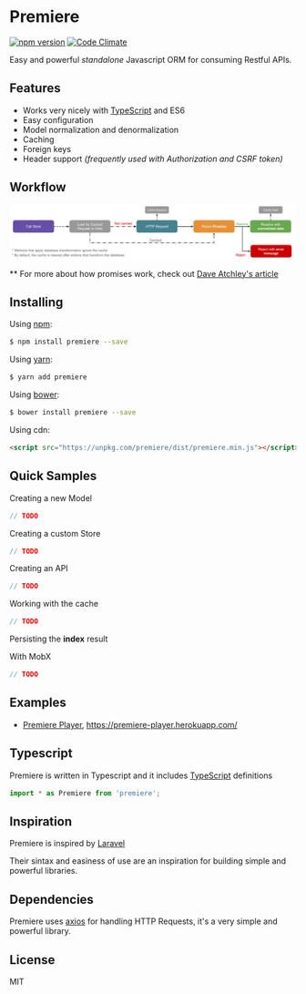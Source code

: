 # Premiere

[![npm version](https://img.shields.io/npm/v/premiere.svg)](https://www.npmjs.org/package/premiere)
[![Code Climate](https://codeclimate.com/github/pedsmoreira/premiere/badges/gpa.svg)](https://codeclimate.com/github/pedsmoreira/premiere)

Easy and powerful _standalone_ Javascript ORM for consuming Restful APIs.

## Features
- Works very nicely with [TypeScript](http://typescriptlang.org/) and ES6
- Easy configuration
- Model normalization and denormalization
- Caching
- Foreign keys
- Header support _(frequently used with Authorization and CSRF token)_

## Workflow
![Workflow](workflow.png)

** For more about how promises work, check out [Dave Atchley's article](http://www.datchley.name/es6-promises/)

## Installing

Using [npm](http://npmjs.com/):

```bash
$ npm install premiere --save
```

Using [yarn](https://yarnpkg.com/):

```bash
$ yarn add premiere
```

Using [bower](https://bower.io/):

```bash
$ bower install premiere --save
```

Using cdn:

```html
<script src="https://unpkg.com/premiere/dist/premiere.min.js"></script>
```

## Quick Samples

Creating a new Model
 
```js
// TODO
```

Creating a custom Store

```js
// TODO
```

Creating an API

```js
// TODO
```

Working with the cache

```js
// TODO
```

Persisting the **index** result

With MobX

```js
// TODO
```

## Examples
- [Premiere Player](https://github.com/pedsmoreira/premiere-player), https://premiere-player.herokuapp.com/ 

## Typescript
Premiere is written in Typescript and it includes [TypeScript](http://typescriptlang.org/) definitions

```typescript
import * as Premiere from 'premiere';
```

## Inspiration
Premiere is inspired by [Laravel](https://laravel.com/)

Their sintax and easiness of use are an inspiration for building simple and powerful libraries.

## Dependencies
Premiere uses [axios](https://github.com/mzabriskie/axios) for handling HTTP Requests, it's a very simple and powerful library.

## License
MIT
